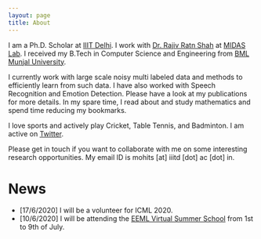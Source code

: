 ```yaml
---
layout: page
title: About
---
```


I am a Ph.D. Scholar at [IIIT Delhi](https://iiitd.ac.in/). I work with [Dr. Rajiv Ratn Shah](http://midas.iiitd.edu.in/team/rajiv-ratn-shah.html) at [MIDAS Lab](http://midas.iiitd.edu.in/). I received my B.Tech in Computer Science and Engineering from [BML Munjal University](https://www.bmu.edu.in/). 

I currently work with large scale noisy multi labeled data and methods to efficiently learn from such data. I have also worked with Speech Recognition and Emotion Detection. Please have a look at my publications for more details. In my spare time, I read about and study mathematics and spend time reducing my bookmarks.

I love sports and actively play Cricket, Table Tennis, and Badminton. I am active on [Twitter](https://twitter.com/mohitsharmaj29).

Please get in touch if you want to collaborate with me on some interesting research opportunities. My email ID is mohits [at] iiitd [dot] ac [dot] in.

# News

- [17/6/2020] I will be a volunteer for ICML 2020.
- [10/6/2020] I will be attending the [EEML Virtual Summer School](https://www.eeml.eu/home) from 1st to 9th of July. 